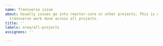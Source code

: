 ```yaml
---
name: Transverse issue
about: Usually issues go into reactor-core or other projects. This is only for
  transverse work done across all projects.
title: ''
labels: area/all-projects
assignees: ''

---
```



